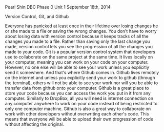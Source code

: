 Pearl Shin
DBC Phase 0 Unit 1
September 18th, 2014

Version Control, Git, and Github


Everyone has panicked at least once in their lifetime over losing changes he or she made to a file or saving the wrong changes. You don't have to worry about losing data with version control because it keeps tracks of all the changes you made to a file. Rather than saving only the last change you made, version control lets you see the progression of all the changes you made to your code. Git is a popular version control system that developers use to collaborate on the same project at the same time. It lives locally on your computer, meaning you can work on your code on your computer. However, no one else will be able to see your work unless you explicitly send it somewhere. And that's where Github comes in. Github lives remotely on the internet and unless you explicitly send your work to github (through the terminal), others will not be able to see your work nor will you be able to transfer data from github onto your computer. Github is a great place to store your code because you can access the work you put in it from any computer. Similarly to DropBox, all you will need is internet connection on any computer anywhere to work on your code instead of being restricted to only one computer machine. Github is also a great way to collaborate on work with other developers without overwriting each other's code. This means that everyone will be able to upload their own progression of code without affecting the original.

